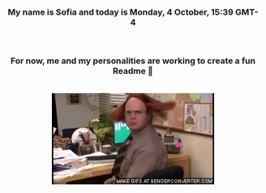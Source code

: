 


<div align="center">
<h3 >My name is Sofia and today is Monday, 4 October, 15:39 GMT-4</h3><br>
<h3 >For now, me and my personalities are working to create a fun Readme 👋
</h3><br>
<img src='img/dwight.gif' alt='working...'/>
</div>
